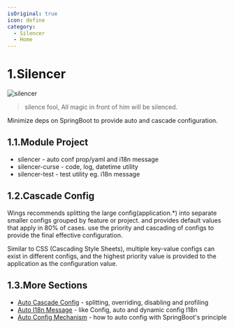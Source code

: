 ```yaml
---
isOriginal: true
icon: define
category:
  - Silencer
  - Home
---
```


# 1.Silencer

![silencer](/silencer_icon.png)

> silence fool, All magic in front of him will be silenced.

Minimize deps on SpringBoot to provide auto and cascade configuration.

## 1.1.Module Project

* silencer - auto conf prop/yaml and i18n message
* silencer-curse - code, log, datetime utility
* silencer-test - test utility eg. i18n message

## 1.2.Cascade Config

Wings recommends splitting the large config(application.*) into separate smaller configs
grouped by feature or project. and provides default values that apply in 80% of cases.
use the priority and cascading of configs to provide the final effective configuration.

Similar to CSS (Cascading Style Sheets), multiple key-value configs can exist in different configs,
and the highest priority value is provided to the application as the configuration value.

## 1.3.More Sections

* [Auto Cascade Config](1a-wings-conf.md) - splitting, overriding, disabling and profiling
* [Auto I18n Message](1b-wings-i18n.md) - like Config, auto and dynamic config I18n
* [Auto Config Mechanism](1c-spring-auto.md) - how to auto config with SpringBoot's principle
